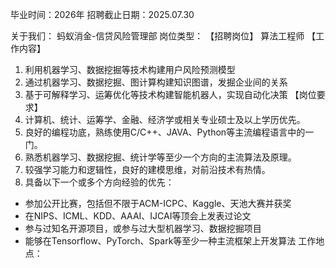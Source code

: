 毕业时间：2026年 招聘截止日期：2025.07.30

关于我们：
蚂蚁消金-信贷风险管理部
岗位类型：
【招聘岗位】
算法工程师
【工作内容】
1. 利用机器学习、数据挖掘等技术构建用户风险预测模型
2. 通过机器学习、数据挖掘、图计算构建知识图谱，发掘企业间的关系
3. 基于可解释学习、运筹优化等技术构建智能机器人，实现自动化决策
【岗位要求】
1. 计算机、统计、运筹学、金融、经济学或相关专业硕士及以上学历优先。
2. 良好的编程功底，熟练使用C/C++、JAVA、Python等主流编程语言中的一门。
3. 熟悉机器学习、数据挖掘、统计学等至少一个方向的主流算法及原理。
4. 较强学习能力和逻辑性，良好的建模思维，对前沿技术有热情。
5. 具备以下一个或多个方向经验的优先：
  - 参加公开比赛，包括但不限于ACM-ICPC、Kaggle、天池大赛并获奖
  - 在NIPS、ICML、KDD、AAAI、IJCAI等顶会上发表过论文
  - 参与过知名开源项目，或参与过大型机器学习、数据挖掘项目
  - 能够在Tensorflow、PyTorch、Spark等至少一种主流框架上开发算法
工作地点：